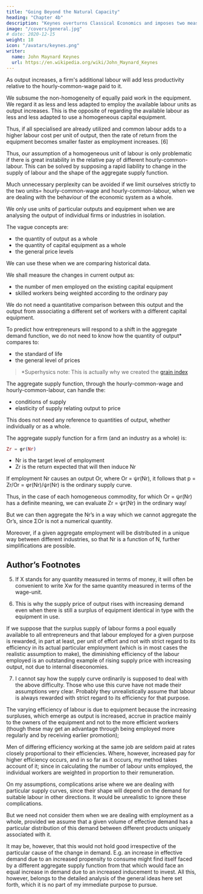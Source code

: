 ```yaml
---
title: "Going Beyond the Natural Capacity"
heading: "Chapter 4b"
description: "Keynes overturns Classical Economics and imposes two measures= hourly-common-labour and hourly-common-wage"
image: "/covers/general.jpg"
# date: 2020-12-15
weight: 18
icon: "/avatars/keynes.png"
writer:
  name: John Maynard Keynes
  url: https://en.wikipedia.org/wiki/John_Maynard_Keynes
---
```




As output increases, a firm's additional labour will add less productivity relative to the hourly-common-wage paid to it.

<!-- this is merely one factor among others leading to a diminishing return from the capital equipment in terms of output as more labour is employed on it.  -->

We subsume the non-homogeneity of equally paid work in the equipment. We regard it as less and less adapted to employ the available labour units as output increases. This is the opposite of regarding the available labour <!-- units --> as less and less adapted to use a homogeneous capital equipment. 

Thus, if all specialised are already utilized and common labour adds to <!--  or practised labour and the use of less suitable labour involves a higher --> a higher labour cost per unit of output, then the rate of return from the equipment becomes smaller faster as employment increases. <!--  is more rapid than it would be if there were such a surplus. -->[6] 

<!-- Even in the limiting case where different labour units were so highly specialised as to be altogether incapable of being substituted for one another for this merely means that the elasticity of supply of output from a particular type of capital equipment falls suddenly to zero when all the available labour specialised to its use is already employed.[7]  -->

Thus, our assumption of a homogeneous unit of labour is only problematic if there is great instability in the relative pay of different hourly-common-labour. This can be solved by supposing a rapid liability to change in the supply of labour and the shape of the aggregate supply function. 

Much unnecessary perplexity can be avoided if we limit ourselves strictly to the two units= hourly-common-wage and hourly-common-labour, when we are dealing with the behaviour of the economic system as a whole.

We only use units of particular outputs and equipment when we are analysing the output of individual firms or industries in isolation. 

The vague concepts are:
- the quantity of output as a whole
- the quantity of capital equipment as a whole
- the general price levels

We can use these when we are comparing historical data. <!-- comparison which is within certain limits avowedly unprecise and approximate. --> 

We shall measure the changes in current output as:
- the number of men employed on the existing capital equipment
- skilled workers being weighted according to the ordinary pay

<!--  (whether to satisfy consumers or to produce fresh capital equipment) --> 

We do not need a quantitative comparison between this output and the output from associating a different set of workers with a different capital equipment.

To predict how entrepreneurs <!-- possessing a given equipment --> will respond to a shift in the aggregate demand function, we do not need to know how the quantity of output* compares to:
- the standard of life
- the general level of prices

<!--  would compare with what they were at a different date or in another country.  -->

> *Superhysics note: This is actually why we created the [grain index](/social/economics/principles/part-4/chapter-07c)



The aggregate supply function, through the hourly-common-wage and hourly-common-labour, can handle the:
- conditions of supply <!-- such as are usually expressed in terms of the supply curve, and  -->
- elasticity of supply relating output to price

This does not need any reference to quantities of output, whether individually or as a whole. <!--  we are concerned with a particular firm or industry or with economic activity as a whole.  -->

The aggregate supply function for a firm (and an industry as a whole) is:

```elixir
Zr = φr(Nr)
```

- Nr is the target level of employment
- Zr is the return expected that will then induce Nr

<!-- If the relation between employment and output is such that an  -->

If employment Nr causes an output Or, where Or = ψr(Nr), it follows that p = Zr/Or = φr(Nr)/ψr(Nr) is the ordinary supply curve.

Thus, in the case of each homogeneous commodity, for which Or = ψr(Nr) has a definite meaning, we can evaluate Zr = ψr(Nr) in the ordinary way/ 

But we can then aggregate the Nr’s in a way which we cannot aggregate the Or’s, since ΣOr is not a numerical quantity. 

Moreover, if a given aggregate employment will be distributed in a unique way between different industries, so that Nr is a function of N, further simplifications are possible. 


## Author’s Footnotes 

<!-- 1. Vide Pigou, Economics of Welfare, passim, and particularly Part I. chap. 3 -->

<!-- 2. Though, as a convenient compromise, the real income, which is taken to constitute the National Dividend, is usually limited to those goods and services which can be bought for money. 

3. Economics of Welfare, Part I. chap. v., on “What is meant by maintaining Capital intact”; as amended by a recent article in the Economic Journal, June 1935, p. 225. 

4. Cf. Prof. Hayek’s criticisms, Economica, Aug. 1935, p. 247.  -->

5. If X stands for any quantity measured in terms of money, it will often be convenient to write Xw for the same quantity measured in terms of the wage-unit. 

6. This is why the supply price of output rises with increasing demand even when there is still a surplus of equipment identical in type with the equipment in use. 

If we suppose that the surplus supply of labour forms a pool equally available to all entrepreneurs and that labour employed for a given purpose is rewarded, in part at least, per unit of effort and not with strict regard to its efficiency in its actual particular employment (which is in most cases the realistic assumption to make), the diminishing efficiency of the labour employed is an outstanding example of rising supply price with increasing output, not due to internal diseconomies. 


7. I cannot say how the supply curve ordinarily is supposed to deal with the above difficulty. Those who use this curve have not made their assumptions very clear. Probably they unrealistically assume that labour is always rewarded with strict regard to its efficiency for that purpose.

The varying efficiency of labour is due to equipment because the increasing surpluses, which emerge as output is increased, accrue in practice mainly to the owners of the equipment and not to the more efficient workers (though these may get an advantage through being employed more regularly and by receiving earlier promotion); 

Men of differing efficiency working at the same job are seldom paid at rates closely proportional to their efficiencies. Where, however, increased pay for higher efficiency occurs, and in so far as it occurs, my method takes account of it; since in calculating the number of labour units employed, the individual workers are weighted in proportion to their remuneration. 

On my assumptions, complications arise where we are dealing with particular supply curves, since their shape will depend on the demand for suitable labour in other directions. It would be unrealistic to ignore these complications. 

But we need not consider them when we are dealing with employment as a whole, provided we assume that a given volume of effective demand has a particular distribution of this demand between different products uniquely associated with it. 

It may be, however, that this would not hold good irrespective of the particular cause of the change in demand. E.g. an increase in effective demand due to an increased propensity to consume might find itself faced by a different aggregate supply function from that which would face an equal increase in demand due to an increased inducement to invest. All this, however, belongs to the detailed analysis of the general ideas here set forth, which it is no part of my immediate purpose to pursue.
